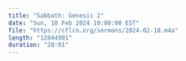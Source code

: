 ```yaml
---
title: "Sabbath: Genesis 2"
date: "Sun, 18 Feb 2024 10:00:00 EST"
file: "https://cflcn.org/sermons/2024-02-18.m4a"
length: "12844901"
duration: "28:01"
---
```

